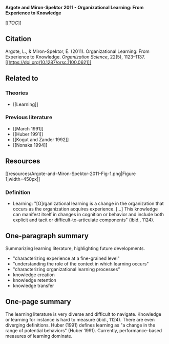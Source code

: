 **Argote and Miron-Spektor 2011 - Organizational Learning: From Experience to Knowledge**

[[_TOC_]]

## Citation
Argote, L., & Miron-Spektor, E. (2011). Organizational Learning: From Experience to Knowledge. *Organization Science*, 22(5), 1123–1137. [[https://doi.org/10.1287/orsc.1100.0621]]

## Related to

### Theories
* [[Learning]]

### Previous literature
* [[March 1991]]
* [[Huber 1991]]
* [[Kogut and Zander 1992]]
* [[Nonaka 1994]]

## Resources
[[resources/Argote-and-Miron-Spektor-2011-Fig-1.png|Figure 1|width=450px]]

### Definition
* Learning: "[O]rganizational learning is a change in the organization that occurs as the organization acquires experience. [...] This knowledge can manifest itself in changes in cognition or behavior and include both explicit and tacit or difficult-to-articulate components" (ibid., 1124).

## One-paragraph summary

Summarizing learning literature, highlighting future developments. 

* "characterizing experience at a fine-grained level"
* "understanding the role of the context in which learning occurs"
* "characterizing organizational learning processes"
* knowledge creation
* knowledge retention
* knowledge transfer

## One-page summary

The learning literature is very diverse and difficult to navigate. Knowledge or learning for instance is hard to measure (ibid., 1124). There are even diverging definitions. Huber (1991) defines learning as "a change in the range of potential behaviors" (Huber 1991). Currently, performance-based measures of learning dominate.